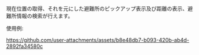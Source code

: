 現在位置の取得、それを元にした避難所のピックアップ表示及び距離の表示、避難所情報の検索が行えます。

使用例:

https://github.com/user-attachments/assets/b8e48db7-b093-420b-ab4d-2892fa34580c

